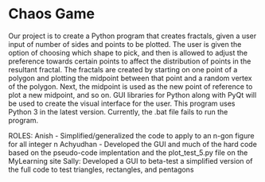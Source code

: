 # Chaos Game
Our project is to create a Python program that creates fractals, given a user input of number of sides and points to be plotted. The user is given the option of choosing which shape to pick, and then is allowed to adjust the preference towards certain points to affect the distribution of points in the resultant fractal.
The fractals are created by starting on one point of a polygon and plotting the midpoint between that point and a random vertex of the polygon. Next, the midpoint is used as the new point of reference to plot a new midpoint, and so on.
GUI libraries for Python along with PyQt will be used to create the visual interface for the user.
This program uses Python 3 in the latest version. Currently, the .bat file fails to run the program.

ROLES:
Anish - Simplified/generalized the code to apply to an n-gon figure for all integer n
Achyudhan - Developed the GUI and much of the hard code based on the pseudo-code implentation and the plot_test_5.py file on the MyLearning site
Sally: Developed a GUI to beta-test a simplified version of the full code to test triangles, rectangles, and pentagons
